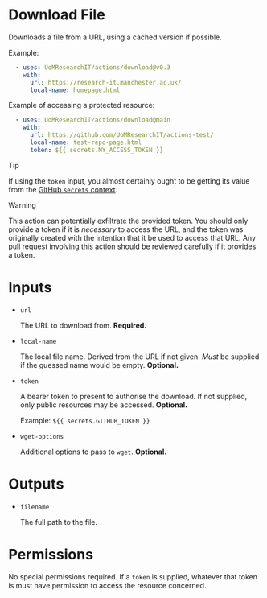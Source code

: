 # Download File

Downloads a file from a URL, using a cached version if possible.

Example:
```yml
  - uses: UoMResearchIT/actions/download@v0.3
    with:
      url: https://research-it.manchester.ac.uk/
      local-name: homepage.html
```

Example of accessing a protected resource:
```yml
  - uses: UoMResearchIT/actions/download@main
    with:
      url: https://github.com/UoMResearchIT/actions-test/
      local-name: test-repo-page.html
      token: ${{ secrets.MY_ACCESS_TOKEN }}
```

> [!TIP]
> If using the `token` input, you almost certainly ought to be getting its value from the
> [GitHub `secrets` context](https://docs.github.com/en/actions/security-for-github-actions/security-guides/using-secrets-in-github-actions).

> [!WARNING]
> This action can potentially exfiltrate the provided token. You should only provide a token if it is _necessary_ to access the URL, and the token was originally created with the intention that it be used to access that URL. Any pull request involving this action should be reviewed carefully if it provides a token.


# Inputs
* `url`

  The URL to download from. **Required.**

* `local-name`

  The local file name. Derived from the URL if not given.
  _Must_ be supplied if the guessed name would be empty. **Optional.**

* `token`

  A bearer token to present to authorise the download.
  If not supplied, only public resources may be accessed. **Optional.**

  Example: `${{ secrets.GITHUB_TOKEN }}`

* `wget-options`

  Additional options to pass to `wget`. **Optional.**

# Outputs
* `filename`

  The full path to the file.

# Permissions
No special permissions required.
If a `token` is supplied, whatever that token is must have permission to access the resource concerned.
